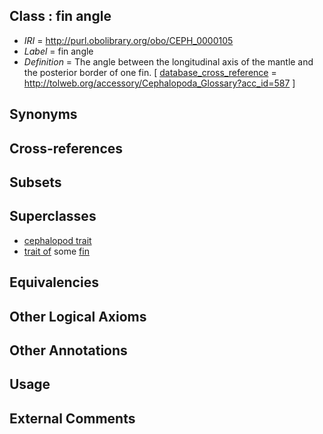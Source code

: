 
## Class : fin angle

 * *IRI* = http://purl.obolibrary.org/obo/CEPH_0000105
 * *Label* = fin angle
 * *Definition* = The angle between the longitudinal axis of the mantle and the posterior border of one fin. [ [database_cross_reference](../../ef/oboInOwl#hasDbXref.md) = http://tolweb.org/accessory/Cephalopoda_Glossary?acc_id=587 ]

## Synonyms


## Cross-references


## Subsets


## Superclasses

 * [cephalopod trait](../../CEPH/00/CEPH_0000300.md)
 * [trait of](../../ceph#trait/of/ceph#trait_of.md) some [fin](../../CEPH/12/CEPH_0000112.md)

## Equivalencies


## Other Logical Axioms


## Other Annotations


## Usage


## External Comments

